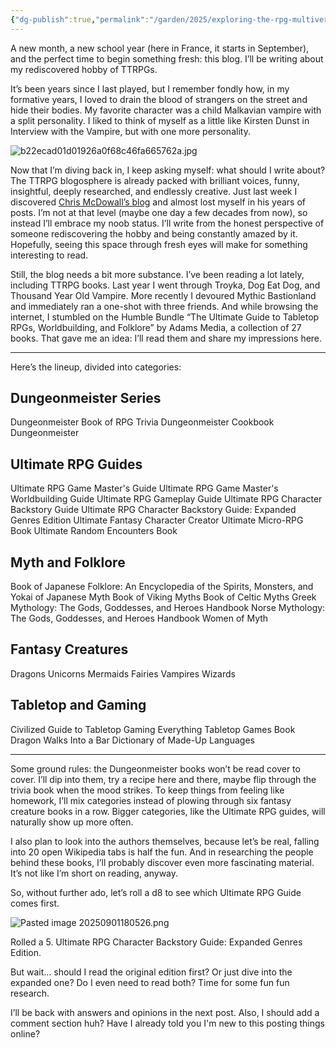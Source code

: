 ```yaml
---
{"dg-publish":true,"permalink":"/garden/2025/exploring-the-rpg-multiverse-one-book-at-a-time/","tags":["dailynote"]}
---
```


A new month, a new school year (here in France, it starts in September), and the perfect time to begin something fresh: this blog. I’ll be writing about my rediscovered hobby of TTRPGs.

It’s been years since I last played, but I remember fondly how, in my formative years, I loved to drain the blood of strangers on the street and hide their bodies. My favorite character was a child Malkavian vampire with a split personality. I liked to think of myself as a little like Kirsten Dunst in Interview with the Vampire, but with one more personality.

![b22ecad01d01926a0f68c46fa665762a.jpg](/img/user/b22ecad01d01926a0f68c46fa665762a.jpg)

Now that I’m diving back in, I keep asking myself: what should I write about? The TTRPG blogosphere is already packed with brilliant voices, funny, insightful, deeply researched, and endlessly creative. Just last week I discovered [Chris McDowall’s blog](https://www.bastionland.com/) and almost lost myself in his years of posts. I’m not at that level (maybe one day a few decades from now), so instead I’ll embrace my noob status. I’ll write from the honest perspective of someone rediscovering the hobby and being constantly amazed by it. Hopefully, seeing this space through fresh eyes will make for something interesting to read.

Still, the blog needs a bit more substance. I’ve been reading a lot lately, including TTRPG books. Last year I went through Troyka, Dog Eat Dog, and Thousand Year Old Vampire. More recently I devoured Mythic Bastionland and immediately ran a one-shot with three friends. And while browsing the internet, I stumbled on the Humble Bundle “The Ultimate Guide to Tabletop RPGs, Worldbuilding, and Folklore” by Adams Media, a collection of 27 books. That gave me an idea: I’ll read them and share my impressions here.

---

Here’s the lineup, divided into categories:

## Dungeonmeister Series

Dungeonmeister Book of RPG Trivia
Dungeonmeister Cookbook
Dungeonmeister

## Ultimate RPG Guides

Ultimate RPG Game Master's Guide
Ultimate RPG Game Master's Worldbuilding Guide
Ultimate RPG Gameplay Guide
Ultimate RPG Character Backstory Guide
Ultimate RPG Character Backstory Guide: Expanded Genres Edition
Ultimate Fantasy Character Creator
Ultimate Micro-RPG Book
Ultimate Random Encounters Book

## Myth and Folklore

Book of Japanese Folklore: An Encyclopedia of the Spirits, Monsters, and Yokai of Japanese Myth
Book of Viking Myths
Book of Celtic Myths
Greek Mythology: The Gods, Goddesses, and Heroes Handbook
Norse Mythology: The Gods, Goddesses, and Heroes Handbook
Women of Myth

## Fantasy Creatures

Dragons
Unicorns
Mermaids
Fairies
Vampires
Wizards

## Tabletop and Gaming

Civilized Guide to Tabletop Gaming
Everything Tabletop Games Book
Dragon Walks Into a Bar
Dictionary of Made-Up Languages

---

Some ground rules: the Dungeonmeister books won’t be read cover to cover. I’ll dip into them, try a recipe here and there, maybe flip through the trivia book when the mood strikes. To keep things from feeling like homework, I’ll mix categories instead of plowing through six fantasy creature books in a row. Bigger categories, like the Ultimate RPG guides, will naturally show up more often.

I also plan to look into the authors themselves, because let’s be real, falling into 20 open Wikipedia tabs is half the fun. And in researching the people behind these books, I’ll probably discover even more fascinating material. It’s not like I’m short on reading, anyway.

So, without further ado, let’s roll a d8 to see which Ultimate RPG Guide comes first.

![Pasted image 20250901180526.png](/img/user/Pasted%20image%2020250901180526.png)

Rolled a 5. Ultimate RPG Character Backstory Guide: Expanded Genres Edition.

But wait… should I read the original edition first? Or just dive into the expanded one? Do I even need to read both? Time for some fun fun research.

I’ll be back with answers and opinions in the next post. Also, I should add a comment section huh? Have I already told you I'm new to this posting things online?

